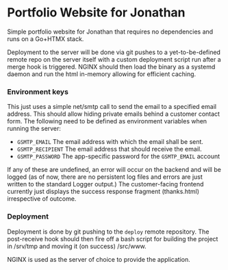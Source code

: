 # Portfolio Website for Jonathan
Simple portfolio website for Jonathan that requires no dependencies and runs on a Go+HTMX stack.

Deployment to the server will be done via git pushes to a yet-to-be-defined remote repo on the server itself with a custom deployment script run after a merge hook is triggered.
NGINX should then load the binary as a systemd daemon and run the html in-memory allowing for efficient caching.

### Environment keys
This just uses a simple net/smtp call to send the email to a specified email address. This should allow hiding private emails behind a customer contact form. The following need to be defined as environment variables when running the server:
* `GSMTP_EMAIL` The email address with which the email shall be sent.
* `GSMTP_RECIPIENT` The email address that should receive the email.
* `GSMTP_PASSWORD` The app-specific password for the `GSMTP_EMAIL` account

If any of these are undefined, an error will occur on the backend and will be logged (as of now, there are no persistent log files and errors are just written to the standard Logger output.) The customer-facing frontend currently just displays the success response fragment (thanks.html) irrespective of outcome.

### Deployment
Deployment is done by git pushing to the `deploy` remote repository. The post-receive hook should then fire off a bash script for building the project in /srv/tmp and moving it (on success) /src/www.

NGINX is used as the server of choice to provide the application.
